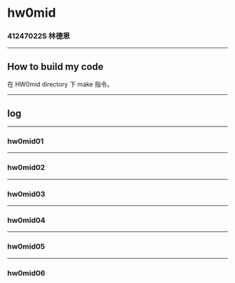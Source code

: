hw0mid
===

### 41247022S 林德恩

---

## How to build my code
在 HW0mid directory 下 make 指令。

---

## log

---

### hw0mid01

----

### hw0mid02

----

### hw0mid03

----

### hw0mid04

----

### hw0mid05

----

### hw0mid06